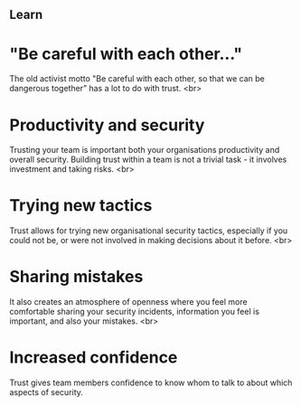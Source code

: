 
## Learn

# &quot;Be careful with each other...&quot;
The old activist motto &quot;Be careful with each other, so that we can be dangerous together” has a lot to do with trust.
&lt;br&gt;
# Productivity and security
Trusting your team is important both your organisations productivity and overall security. Building  trust  within  a  team  is  not  a  trivial  task - it  involves  investment  and  taking risks.
&lt;br&gt;
# Trying new tactics
Trust allows for trying new organisational security tactics, especially if you could not be, or were not involved in making decisions about it before.
&lt;br&gt;
# Sharing mistakes
It also creates an atmosphere of openness where you feel more comfortable sharing your security incidents, information you feel is important, and also your mistakes.
&lt;br&gt;
# Increased confidence
Trust gives team members confidence to know whom to talk to about which aspects of security.
